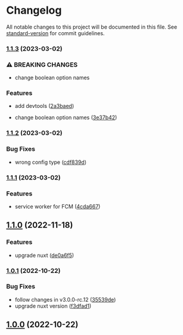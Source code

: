 # Changelog

All notable changes to this project will be documented in this file. See [standard-version](https://github.com/conventional-changelog/standard-version) for commit guidelines.

### [1.1.3](https://github.com/e-chan1007/nuxt-firebase/compare/v1.1.2...v1.1.3) (2023-03-02)

### ⚠ BREAKING CHANGES

*   change boolean option names

### Features

*   add devtools ([2a3baed](https://github.com/e-chan1007/nuxt-firebase/commit/2a3baed5e0c4999a0c9d92383e91a333727f07ff))

*   change boolean option names ([3e37b42](https://github.com/e-chan1007/nuxt-firebase/commit/3e37b42d49bacbc99e63c3a20c38855b4ee4c154))

### [1.1.2](https://github.com/e-chan1007/nuxt-firebase/compare/v1.1.1...v1.1.2) (2023-03-02)

### Bug Fixes

*   wrong config type ([cdf839d](https://github.com/e-chan1007/nuxt-firebase/commit/cdf839d81cf71de53f62f217212f8e74117e39f2))

### [1.1.1](https://github.com/e-chan1007/nuxt-firebase/compare/v1.1.0...v1.1.1) (2023-03-02)

### Features

*   service worker for FCM ([4cda667](https://github.com/e-chan1007/nuxt-firebase/commit/4cda6673b00bb0ff42f7c655eb838b52a47dff5a))

## [1.1.0](https://github.com/e-chan1007/nuxt-firebase/compare/v1.0.1...v1.1.0) (2022-11-18)

### Features

*   upgrade nuxt ([de0a6f5](https://github.com/e-chan1007/nuxt-firebase/commit/de0a6f5e1d44c3dcb4b9aa5cf2e25cbe4212668e))

### [1.0.1](https://github.com/e-chan1007/nuxt-firebase/compare/v1.0.1-rc.1...v1.0.1) (2022-10-22)

### Bug Fixes

*   follow changes in v3.0.0-rc.12 ([35539de](https://github.com/e-chan1007/nuxt-firebase/commit/35539de30cec1d40813842099d0f855020d540d2))
*   upgrade nuxt version ([f3dfad1](https://github.com/e-chan1007/nuxt-firebase/commit/f3dfad1fdf8dcad97b4370ef0025c01f06f0aa97))

## [1.0.0](https://github.com/e-chan1007/nuxt-firebase/compare/v0.0.4-1...v1.0.0) (2022-10-22)
